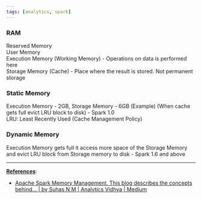 ```yaml
---
tags: [analytics, spark]
---
```


### RAM

Reserved Memory  
User Memory  
Execution Memory (Working Memory) - Operations on data is performed here  
Storage Memory (Cache) - Place where the result is stored. Not permanent storage

### Static Memory

Execution Memory - 2GB, Storage Memory - 6GB (Example) (When cache gets full evict  LRU block to disk) - Spark 1.0  
LRU: Least Recently Used (Cache Management Policy)

### Dynamic Memory

Execution Memory gets full it access more space of the Storage Memory and evict LRU block from Storage memory to disk - Spark 1.6 and above

---

**<u>References</u>**:

* [Apache Spark Memory Management. This blog describes the concepts behind… | by Suhas N M | Analytics Vidhya | Medium](https://medium.com/analytics-vidhya/apache-spark-memory-management-49682ded3d42)
